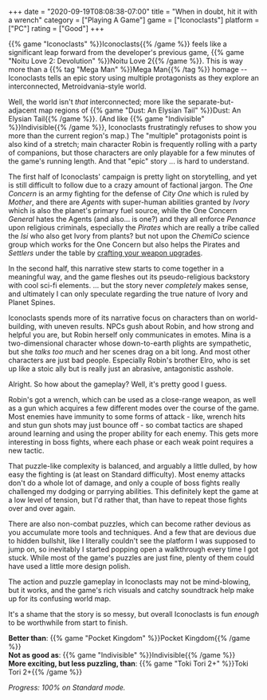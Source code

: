 +++
date = "2020-09-19T08:08:38-07:00"
title = "When in doubt, hit it with a wrench"
category = ["Playing A Game"]
game = ["Iconoclasts"]
platform = ["PC"]
rating = ["Good"]
+++

{{% game "Iconoclasts" %}}Iconoclasts{{% /game %}} feels like a significant leap forward from the developer's previous game, {{% game "Noitu Love 2: Devolution" %}}Noitu Love 2{{% /game %}}.  This is way more than a {{% tag "Mega Man" %}}Mega Man{{% /tag %}} homage -- Iconoclasts tells an epic story using multiple protagonists as they explore an interconnected, Metroidvania-style world.

Well, the world isn't <i>that</i> interconnected; more like the separate-but-adjacent map regions of {{% game "Dust: An Elysian Tail" %}}Dust: An Elysian Tail{{% /game %}}.  (And like {{% game "Indivisible" %}}Indivisible{{% /game %}}, Iconoclasts frustratingly refuses to show you more than the current region's map.)  The "multiple" protagonists point is also kind of a stretch; main character Robin is frequently rolling with a party of companions, but those characters are only playable for a few minutes of the game's running length.  And that "epic" story ... is hard to understand.

The first half of Iconoclasts' campaign is pretty light on storytelling, and yet is still difficult to follow due to a crazy amount of factional jargon.  The <i>One Concern</i> is an army fighting for the defense of <i>City One</i> which is ruled by <i>Mother</i>, and there are <i>Agents</i> with super-human abilities granted by <i>Ivory</i> which is also the planet's primary fuel source, while the One Concern <i>General</i> hates the Agents (and also... is one?) and they all enforce <i>Penance</i> upon religious criminals, especially the <i>Pirates</i> which are really a tribe called the <i>Isi</i> who also get Ivory from plants? but not upon the <i>ChemiCo</i> science group which works for the One Concern but also helps the Pirates and <i>Settlers</i> under the table by <a href="https://knowyourmeme.com/memes/math-lady-confused-lady">crafting your weapon upgrades</a>.

In the second half, this narrative stew starts to come together in a meaningful way, and the game fleshes out its pseudo-religious backstory with cool sci-fi elements.  ... but the story never <i>completely</i> makes sense, and ultimately I can only speculate regarding the true nature of Ivory and Planet Spines.

Iconoclasts spends more of its narrative focus on characters than on world-building, with uneven results.  NPCs gush about Robin, and how strong and helpful you are, but Robin herself only communicates in emotes.  Mina is a two-dimensional character whose down-to-earth plights are sympathetic, but she <i>talks too much</i> and her scenes drag on a bit long.  And most other characters are just bad people.  Especially Robin's brother Elro, who is set up like a stoic ally but is really just an abrasive, antagonistic asshole.

Alright.  So how about the gameplay?  Well, it's pretty good I guess.

Robin's got a wrench, which can be used as a close-range weapon, as well as a gun which acquires a few different modes over the course of the game.  Most enemies have immunity to some forms of attack - like, wrench hits and stun gun shots may just bounce off - so combat tactics are shaped around learning and using the proper ability for each enemy.  This gets more interesting in boss fights, where each phase or each weak point requires a new tactic.

That puzzle-like complexity is balanced, and arguably a little dulled, by how easy the fighting is (at least on Standard difficulty).  Most enemy attacks don't do a whole lot of damage, and only a couple of boss fights really challenged my dodging or parrying abilities.  This definitely kept the game at a low level of tension, but I'd rather that, than have to repeat those fights over and over again.

There are also non-combat puzzles, which can become rather devious as you accumulate more tools and techniques.  And a few that are devious due to hidden bullshit, like I literally couldn't see the platform I was supposed to jump on, so inevitably I started popping open a walkthrough every time I got stuck.  While most of the game's puzzles are just fine, plenty of them could have used a little more design polish.

The action and puzzle gameplay in Iconoclasts may not be mind-blowing, but it works, and the game's rich visuals and catchy soundtrack help make up for its confusing world map.

It's a shame that the story is so messy, but overall Iconoclasts is fun <i>enough</i> to be worthwhile from start to finish.

<b>Better than</b>: {{% game "Pocket Kingdom" %}}Pocket Kingdom{{% /game %}}  
<b>Not as good as</b>: {{% game "Indivisible" %}}Indivisible{{% /game %}}  
<b>More exciting, but less puzzling, than</b>: {{% game "Toki Tori 2+" %}}Toki Tori 2+{{% /game %}}

<i>Progress: 100% on Standard mode.</i>
